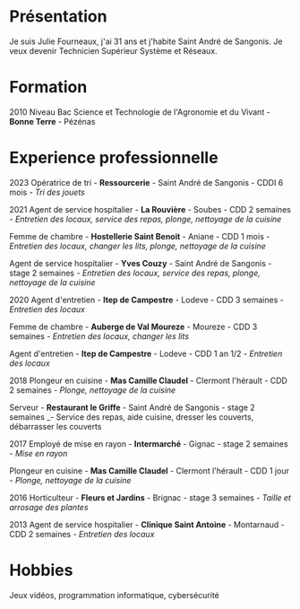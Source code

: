 # Présentation
Je suis Julie Fourneaux, j'ai 31 ans et j'habite Saint André de Sangonis. Je veux devenir Technicien Supérieur Système et Réseaux.

# Formation
2010 Niveau Bac Science et Technologie de l'Agronomie et du Vivant - **Bonne Terre** - Pézénas

# Experience professionnelle

2023 Opératrice de tri - **Ressourcerie** - Saint André de Sangonis - CDDI 6 mois
_- Tri des jouets_

2021 Agent de service hospitalier - **La Rouvière** - Soubes - CDD 2 semaines
_- Entretien des locaux, service des repas, plonge, nettoyage de la cuisine_

Femme de chambre - **Hostellerie Saint Benoit** - Aniane - CDD 1 mois
_- Entretien des locaux, changer les lits, plonge, nettoyage de la cuisine_

Agent de service hospitalier - **Yves Couzy** - Saint André de Sangonis - stage 2 semaines
_- Entretien des locaux, service des repas, plonge, nettoyage de la cuisine_

2020 Agent d'entretien - **Itep de Campestre** - Lodeve - CDD 3 semaines
_- Entretien des locaux_

Femme de chambre - **Auberge de Val Moureze** - Moureze - CDD 3 semaines
_- Entretien des locaux, changer les lits_

Agent d'entretien - **Itep de Campestre** - Lodeve - CDD 1 an 1/2
_- Entretien des locaux_

2018 Plongeur en cuisine - **Mas Camille Claudel** - Clermont l'hérault - CDD 2 semaines
_- Plonge, nettoyage de la cuisine_

Serveur - **Restaurant le Griffe** - Saint André de Sangonis - stage 2 semaines
_- Service des repas, aide cuisine, dresser les couverts, débarrasser les couverts

2017 Employé de mise en rayon - **Intermarché** - Gignac - stage 2 semaines
_- Mise en rayon_

Plongeur en cuisine - **Mas Camille Claudel** - Clermont l'hérault - CDD 1 jour
_- Plonge, nettoyage de la cuisine_

2016 Horticulteur - **Fleurs et Jardins** - Brignac - stage 3 semaines
_- Taille et arrosage des plantes_

2013 Agent de service hospitalier - **Clinique Saint Antoine** - Montarnaud - CDD 2 semaines
_- Entretien des locaux_

# Hobbies
Jeux vidéos, programmation informatique, cybersécurité

